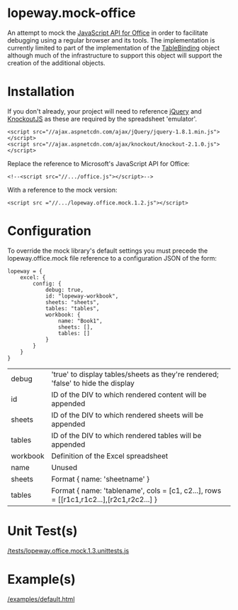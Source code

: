 lopeway.mock-office
===================

An attempt to mock the [JavaScript API for Office](//msdn.microsoft.com/en-us/library/fp142185.aspx) in order to facilitate debugging using a regular browser and its tools. The implementation is currently limited to part of the implementation of the [TableBinding](http://msdn.microsoft.com/en-us/library/fp160977.aspx) object although much of the infrastructure to support this object will support the creation of the additional objects.

# Installation

If you don't already, your project will need to reference [jQuery](//jquery.com) and [KnockoutJS](//knockoutjs.com) as these are required by the spreadsheet 'emulator'.

    <script src="//ajax.aspnetcdn.com/ajax/jQuery/jquery-1.8.1.min.js"></script>
    <script src="//ajax.aspnetcdn.com/ajax/knockout/knockout-2.1.0.js"></script>

Replace the reference to Microsoft's JavaScript API for Office:

    <!--<script src="//.../office.js"></script>-->

With a reference to the mock version:

	<script src ="//.../lopeway.office.mock.1.2.js"></script>

# Configuration

To override the mock library's default settings you must precede the lopeway.office.mock file reference to a configuration JSON of the form:

	lopeway = {
        excel: {
            config: {
                debug: true,
                id: "lopeway-workbook",
                sheets: "sheets",
                tables: "tables",
                workbook: {
                    name: "Book1",
                    sheets: [],
                    tables: []
                }
            }
        }
    }

<table>
	<tr><td>debug</td><td>'true' to display tables/sheets as they're rendered; 'false' to hide the display</td></tr>
	<tr><td>id</td><td>ID of the DIV to which rendered content will be appended</td></tr>
	<tr><td>sheets</td><td>ID of the DIV to which rendered sheets will be appended</td></tr>
	<tr><td>tables</td><td>ID of the DIV to which rendered tables will be appended</td></tr>
	<tr><td>workbook</td><td>Definition of the Excel spreadsheet</td></tr>
	<tr><td>name</td><td>Unused</td></tr>
	<tr><td>sheets</td><td>Format { name: 'sheetname' }</td></tr>
	<tr><td>tables</td><td>Format { name: 'tablename', cols = [c1, c2...], rows = [[r1c1,r1c2...],[r2c1,r2c2...] }</td></tr>
</table>

# Unit Test(s)

[/tests/lopeway.office.mock.1.3.unittests.js](http://github.com/brabantcourt/lopeway.mock-office/blobk/master/tests/lopeway.office.mock.1.3.html)

# Example(s)

[/examples/default.html](http://github.com/brabantcourt/lopeway.mock-office/blobk/master/examples/default.html)